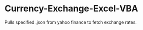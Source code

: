 Currency-Exchange-Excel-VBA
===========================

Pulls specified .json from yahoo finance to fetch exchange rates.
